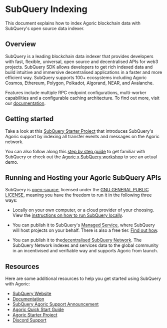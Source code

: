 # SubQuery Indexing

This document explains how to index Agoric blockchain data with SubQuery's open source data indexer.

## Overview

SubQuery is a leading blockchain data indexer that provides developers with fast, flexible, universal, open source and decentralised APIs for web3 projects. SubQuery SDK allows developers to get rich indexed data and build intuitive and immersive decentralised applications in a faster and more efficient way. SubQuery supports 100+ ecosystems including Agoric Cosmos, Ethereum, Polygon, Polkadot, Algorand, NEAR, and Avalanche.

Features include multiple RPC endpoint configurations, multi-worker capabilities and a configurable caching architecture. To find out more, visit our [documentation](https://academy.subquery.network/).

## Getting started
Take a look at this [SubQuery Starter Project](https://github.com/subquery/cosmos-subql-starter/tree/main/Agoric/agoric-starter) that introduces SubQuery's Agoric support by indexing all transfer events and messages on the Agoric network.

You can also follow along this [step by step guide](https://academy.subquery.network/quickstart/quickstart_chains/cosmos-agoric.html) to get familiar with SubQuery or check out the [Agoric x SubQuery workshop](https://www.youtube.com/watch?v=QC5wQOcWynU) to see an actual demo.

## Running and Hosting your Agoric SubQuery APIs

SubQuery is [open-source](https://opensource.org/osd/), licensed under the [GNU GENERAL PUBLIC LICENSE](https://github.com/subquery/subql/blob/main/LICENSE), meaning you have the freedom to run it in the following three ways:

* Locally on your own computer, or a cloud provider of your choosing. View the [instructions on how to run SubQuery locally](https://academy.subquery.network/run_publish/run.html).

* You can publish it to SubQuery's [Managed Service](https://managedservice.subquery.network/login), where SubQuery will host projects on your behalf. There is also a free tier. [Find out how](https://academy.subquery.network/run_publish/publish.html).

* You can publish it to the[decentralised SubQuery Network](https://kepler.subquery.network/dashboard). The SubQuery Network indexes and services data to the global community in an incentivised and verifiable way and supports Agoric from launch.

## Resources
Here are some additional resources to help you get started using SubQuery with Agoric:
* [SubQuery Website](https://subquery.network/?utm_source=agoric&utm_medium=partner-docs)
* [Documentation](https://academy.subquery.network/?utm_source=agoric&utm_medium=partner-docs)
* [SubQuery Agoric Support Announcement](https://subquery.medium.com/subquery-now-supports-builders-on-agoric-with-fast-data-indexing-27da34a9050c?utm_source=agoric&utm_medium=partner-docs)
* [Agoric Quick Start Guide](https://academy.subquery.network/quickstart/quickstart_chains/cosmos-agoric.html?utm_source=agoric&utm_medium=partner-docs)
* [Agoric Starter Project](https://github.com/subquery/cosmos-subql-starter/tree/main/Agoric/agoric-starter?utm_source=agoric&utm_medium=partner-docs)
* [Discord Support](https://discord.com/invite/subquery/?utm_source=agoric&utm_medium=partner-docs)